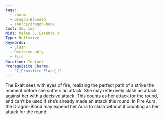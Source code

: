 ```yaml
---
tags:
  - charm
  - Dragon-Blooded
  - source/dragon-book
Cost: 3m, 1wp
Mins: Melee 5, Essence 3
Type: Reflexive
Keywords:
  - Clash
  - Decisive-only
  - Fire
Duration: Instant
Prerequisite Charms:
  - "[[Crossfire Flash]]"
---
```

The Exalt sees with eyes of fire, realizing the perfect path of a strike the moment before she suffers an attack. She may reflexively clash an attack against her with a decisive attack. This counts as her attack for the round, and can’t be used if she’s already made an attack this round. In Fire Aura, the Dragon-Blood may expend her Aura to clash without it counting as her attack for the round.